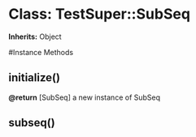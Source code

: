 # Class: TestSuper::SubSeq
**Inherits:** Object
    




#Instance Methods
## initialize() [](#method-i-initialize)

**@return** [SubSeq] a new instance of SubSeq

## subseq() [](#method-i-subseq)


